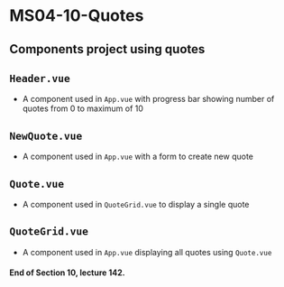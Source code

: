 # MS04-10-Quotes
## Components project using quotes

## `Header.vue`
* A component used in `App.vue` with progress bar showing number of quotes from 0 to maximum of 10

## `NewQuote.vue`
* A component used in `App.vue` with a form to create new quote

## `Quote.vue`
* A component used in `QuoteGrid.vue` to display a single quote

## `QuoteGrid.vue`
* A component used in `App.vue` displaying all quotes using `Quote.vue` 

#### End of Section 10, lecture 142.
